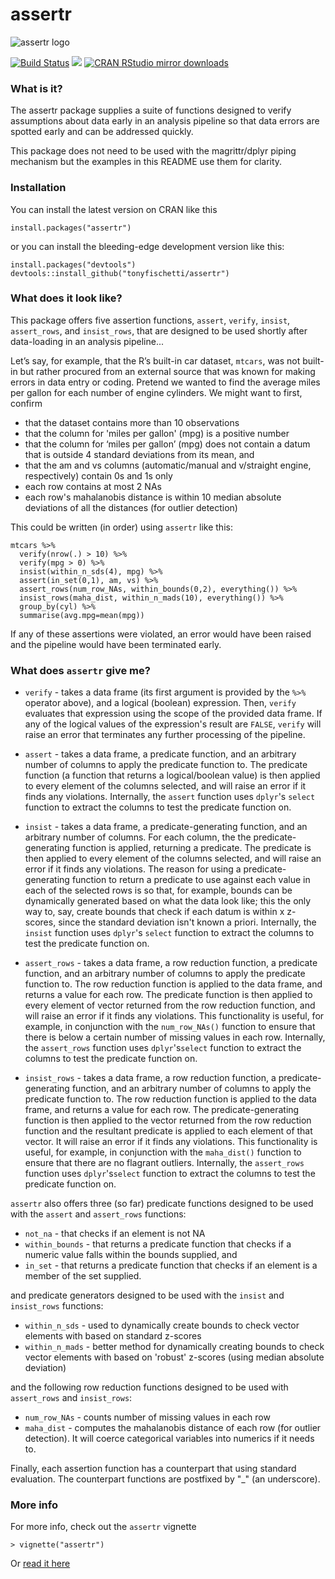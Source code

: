 assertr
===

![assertr logo](http://statethatiamin.onlythisrose.com/assertrlogo.png)

[![Build Status](https://travis-ci.org/tonyfischetti/assertr.svg?branch=master)](https://travis-ci.org/tonyfischetti/assertr)
[![](http://www.r-pkg.org/badges/version/assertr)](http://cran.rstudio.com/web/packages/assertr/index.html)
[![CRAN RStudio mirror downloads](http://cranlogs.r-pkg.org/badges/assertr)](http://cran.r-project.org/web/packages/assertr/index.html)

### What is it?
The assertr package supplies a suite of functions designed to verify
assumptions about data early in an analysis pipeline so that
data errors are spotted early and can be addressed quickly.

This package does not need to be used with the magrittr/dplyr piping
mechanism but the examples in this README use them for clarity.

### Installation

You can install the latest version on CRAN like this

    install.packages("assertr")

or you can install the bleeding-edge development version like this:

    install.packages("devtools")
    devtools::install_github("tonyfischetti/assertr")

### What does it look like?
This package offers five assertion functions, `assert`, `verify`,
`insist`, `assert_rows`, and `insist_rows`, that are designed to be used
shortly after data-loading in an analysis pipeline...

Let’s say, for example, that the R’s built-in car dataset, `mtcars`, was not 
built-in but rather procured from an external source that was known for making
errors in data entry or coding. Pretend we wanted to find the average
miles per gallon for each number of engine cylinders. We might want to first,
confirm
- that the dataset contains more than 10 observations
- that the column for 'miles per gallon' (mpg) is a positive number
- that the column for ‘miles per gallon’ (mpg) does not contain a datum
that is outside 4 standard deviations from its mean, and
- that the am and vs columns (automatic/manual and v/straight engine,
respectively) contain 0s and 1s only
- each row contains at most 2 NAs
- each row's mahalanobis distance is within 10 median absolute deviations of
all the distances (for outlier detection)


This could be written (in order) using `assertr` like this:


    mtcars %>%
      verify(nrow(.) > 10) %>%
      verify(mpg > 0) %>%
      insist(within_n_sds(4), mpg) %>%
      assert(in_set(0,1), am, vs) %>%
      assert_rows(num_row_NAs, within_bounds(0,2), everything()) %>%
      insist_rows(maha_dist, within_n_mads(10), everything()) %>%
      group_by(cyl) %>%
      summarise(avg.mpg=mean(mpg))


If any of these assertions were violated, an error would have been raised
and the pipeline would have been terminated early.

### What does `assertr` give me?

- `verify` - takes a data frame (its first argument is provided by
the `%>%` operator above), and a logical (boolean) expression. Then, `verify`
evaluates that expression using the scope of the provided data frame. If any
of the logical values of the expression's result are `FALSE`, `verify` will
raise an error that terminates any further processing of the pipeline.

- `assert` - takes a data frame, a predicate function, and an arbitrary
number of columns to apply the predicate function to. The predicate function
(a function that returns a logical/boolean value) is then applied to every
element of the columns selected, and will raise an error if it finds any
violations. Internally, the `assert` function uses `dplyr`'s
`select` function to extract the columns to test the predicate function on.

- `insist` - takes a data frame, a predicate-generating function, and an
arbitrary number of columns. For each column, the the predicate-generating
function is applied, returning a predicate. The predicate is then applied to
every element of the columns selected, and will raise an error if it finds any
violations. The reason for using a predicate-generating function to return a
predicate to use against each value in each of the selected rows is so
that, for example, bounds can be dynamically generated based on what the data
look like; this the only way to, say, create bounds that check if each datum is
within x z-scores, since the standard deviation isn't known a priori.
Internally, the `insist` function uses `dplyr`'s `select` function to extract
the columns to test the predicate function on.

- `assert_rows` - takes a data frame, a row reduction function, a predicate
function, and an arbitrary number of columns to apply the predicate function
to. The row reduction function is applied to the data frame, and returns a value
for each row. The predicate function is then applied to every element of vector
returned from the row reduction function, and will raise an error if it finds
any violations. This functionality is useful, for example, in conjunction with
the `num_row_NAs()` function to ensure that there is below a certain number of
missing values in each row. Internally, the `assert_rows` function uses
`dplyr`'s`select` function to extract the columns to test the predicate
function on.

- `insist_rows` - takes a data frame, a row reduction function, a
predicate-generating
function, and an arbitrary number of columns to apply the predicate function
to. The row reduction function is applied to the data frame, and returns a value
for each row. The predicate-generating function is then applied to the vector
returned from the row reduction function and the resultant predicate is
applied to each element of that vector. It will raise an error if it finds any
violations. This functionality is useful, for example, in conjunction with
the `maha_dist()` function to ensure that there are no flagrant outliers.
Internally, the `assert_rows` function uses `dplyr`'s`select` function to
extract the columns to test the predicate function on.


`assertr` also offers three (so far) predicate functions designed to be used
with the `assert` and `assert_rows` functions:

- `not_na` - that checks if an element is not NA
- `within_bounds` - that returns a predicate function that checks if a numeric
value falls within the bounds supplied, and
- `in_set` - that returns a predicate function that checks if an element is
a member of the set supplied.

and predicate generators designed to be used with the `insist` and `insist_rows`
functions:

- `within_n_sds` - used to dynamically create bounds to check vector elements with
based on standard z-scores
- `within_n_mads` - better method for dynamically creating bounds to check vector
elements with based on 'robust' z-scores (using median absolute deviation)

and the following row reduction functions designed to be used with `assert_rows`
and `insist_rows`:

- `num_row_NAs` - counts number of missing values in each row
- `maha_dist` - computes the mahalanobis distance of each row (for outlier
detection). It will coerce categorical variables into numerics if it needs to.

Finally, each assertion function has a counterpart that using standard
evaluation. The counterpart functions are postfixed by "_" (an underscore).

### More info

For more info, check out the `assertr` vignette

    > vignette("assertr")

Or [read it here](http://cran.r-project.org/web/packages/assertr/vignettes/assertr.html)
